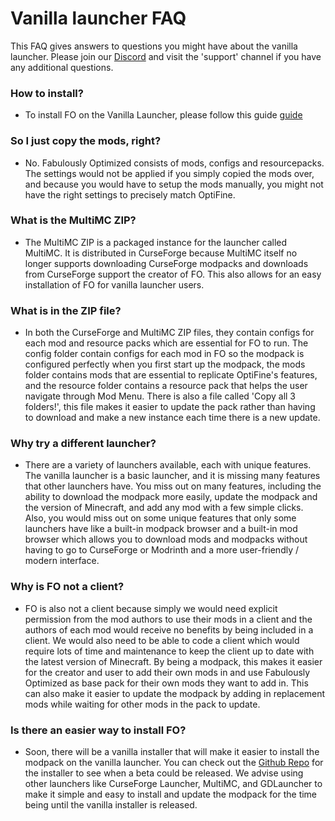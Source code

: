 # Vanilla launcher FAQ


This FAQ gives answers to questions you might have about the vanilla launcher. Please join our [Discord](https://discord.gg/yxaXtaQqdB) and visit the 'support' channel if you have any additional questions. 

### How to install?

- To install FO on the Vanilla Launcher, please follow this guide [guide](https://fabulously-optimized.gitbook.io/modpack/readme/install-instructions#minecraft-launcher-vanilla)

### So I just copy the mods, right?

- No. Fabulously Optimized consists of mods, configs and resourcepacks. The settings would not be applied if you simply copied the mods over, and because you would have to setup the mods manually, you might not have the right settings to precisely match OptiFine.

### What is the MultiMC ZIP?

- The MultiMC ZIP is a packaged instance for the launcher called MultiMC. It is distributed in CurseForge because MultiMC itself no longer supports downloading CurseForge modpacks and downloads from CurseForge support the creator of FO. This also allows for an easy installation of FO for vanilla launcher users.

### What is in the ZIP file?

- In both the CurseForge and MultiMC ZIP files, they contain configs for each mod and resource packs which are essential for FO to run. The config folder contain configs for each mod in FO so the modpack is configured perfectly when you first start up the modpack, the mods folder contains mods that are essential to replicate OptiFine's features, and the resource folder contains a resource pack that helps the user navigate through Mod Menu. There is also a file called 'Copy all 3 folders!', this file makes it easier to update the pack rather than having to download and make a new instance each time there is a new update.

### Why try a different launcher?

- There are a variety of launchers available, each with unique features. The vanilla launcher is a basic launcher, and it is missing many features that other launchers have. You miss out on many features, including the ability to download the modpack more easily, update the modpack and the version of Minecraft, and add any mod with a few simple clicks. Also, you would miss out on some unique features that only some launchers have like a built-in modpack browser and a built-in mod browser which allows you to download mods and modpacks without having to go to CurseForge or Modrinth and a more user-friendly / modern interface.

### Why is FO not a client?

- FO is also not a client because simply we would need explicit permission from the mod authors to use their mods in a client and the authors of each mod would receive no benefits by being included in a client. We would also need to be able to code a client which would require lots of time and maintenance to keep the client up to date with the latest version of Minecraft. By being a modpack, this makes it easier for the creator and user to add their own mods in and use Fabulously Optimized as base pack for their own mods they want to add in. This can also make it easier to update the modpack by adding in replacement mods while waiting for other mods in the pack to update.

### Is there an easier way to install FO?

- Soon, there will be a vanilla installer that will make it easier to install the modpack on the vanilla launcher. You can check out the [Github Repo](https://github.com/Fabulously-Optimized/vanilla-installer/issues?q=is%3Aissue+is%3Aopen+sort%3Aupdated-desc) for the installer to see when a beta could be released. We advise using other launchers like CurseForge Launcher, MultiMC, and GDLauncher to make it simple and easy to install and update the modpack for the time being until the vanilla installer is released.